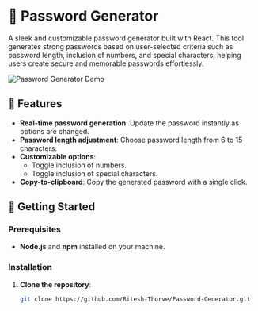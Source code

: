  # 🔐 Password Generator

A sleek and customizable password generator built with React. This tool generates strong passwords based on user-selected criteria such as password length, inclusion of numbers, and special characters, helping users create secure and memorable passwords effortlessly.

![Password Generator Demo](../Password-Generator/public/Demo.png)  

## 🌟 Features

- **Real-time password generation**: Update the password instantly as options are changed.
- **Password length adjustment**: Choose password length from 6 to 15 characters.
- **Customizable options**:
  - Toggle inclusion of numbers.
  - Toggle inclusion of special characters.
- **Copy-to-clipboard**: Copy the generated password with a single click.

## 🚀 Getting Started

### Prerequisites

- **Node.js** and **npm** installed on your machine.

### Installation

1. **Clone the repository**:
   ```bash
   git clone https://github.com/Ritesh-Thorve/Password-Generator.git
    